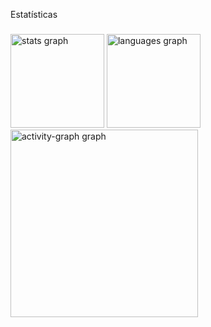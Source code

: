 <p align="left">Estatísticas</p>

###

<div align="left">
  <img src="https://github-readme-stats.vercel.app/api?username=ElielCesar&hide_title=false&hide_rank=false&show_icons=true&include_all_commits=true&count_private=true&disable_animations=false&theme=dracula&locale=en&hide_border=false&order=1" height="150" alt="stats graph"  />
  <img src="https://github-readme-stats.vercel.app/api/top-langs?username=ElielCesar&locale=en&hide_title=false&layout=compact&card_width=320&langs_count=5&theme=dracula&hide_border=false&order=2" height="150" alt="languages graph"  />
  <img src="https://github-readme-activity-graph.vercel.app/graph?username=ElielCesar&radius=16&theme=react&area=true&order=5" height="300" alt="activity-graph graph"  />
</div>

###
